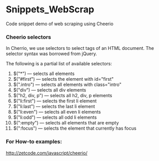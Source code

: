 # Snippets_WebScrap
Code snippet demo of web scraping using Cheerio

### Cheerio selectors
In Cherrio, we use selectors to select tags of an HTML document. The selector syntax was borrowed from jQuery.

The following is a partial list of available selectors:

1. $("*") — selects all elements
2. $("#first") — selects the element with id="first"
3. $(".intro") — selects all elements with class="intro"
4. $("div") — selects all div elements
5. $("h2, div, p") — selects all h2, div, p elements
6. $("li:first") — selects the first li element
7. $("li:last") — selects the last li element
8. $("li:even") — selects all even li elements
9. $("li:odd") — selects all odd li elements
10. $(":empty") — selects all elements that are empty
11. $(":focus") — selects the element that currently has focus

### For How-to examples:
http://zetcode.com/javascript/cheerio/
